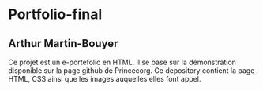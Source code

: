 # Portfolio-final
## Arthur Martin-Bouyer
Ce projet est un e-portefolio en HTML. Il se base sur la démonstration disponible sur la page github de Princecorg.
Ce depository contient la page HTML, CSS ainsi que les images auquelles elles font appel.
